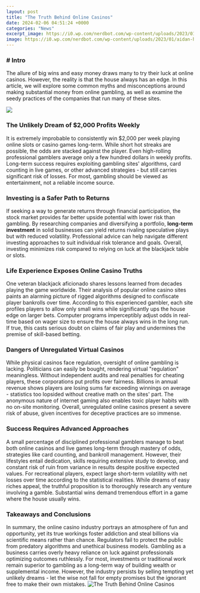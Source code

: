 ```yaml
---
layout: post
title: "The Truth Behind Online Casinos"
date: 2024-02-06 04:51:24 +0000
categories: "News"
excerpt_image: https://i0.wp.com/nerdbot.com/wp-content/uploads/2023/01/aidan-howe-xrR-Kr2zppo-unsplash-gambling-online-casino-scaled.jpg?fit=2560%2C1440&amp;ssl=1
image: https://i0.wp.com/nerdbot.com/wp-content/uploads/2023/01/aidan-howe-xrR-Kr2zppo-unsplash-gambling-online-casino-scaled.jpg?fit=2560%2C1440&amp;ssl=1
---
```


### # Intro
The allure of big wins and easy money draws many to try their luck at online casinos. However, the reality is that the house always has an edge. In this article, we will explore some common myths and misconceptions around making substantial money from online gambling, as well as examine the seedy practices of the companies that run many of these sites.

![](https://trueactivist.com/wp-content/uploads/2021/09/online-casino-640x364.png)
### The Unlikely Dream of $2,000 Profits Weekly 
It is extremely improbable to consistently win $2,000 per week playing online slots or casino games long-term. While short hot streaks are possible, the odds are stacked against the player. Even high-rolling professional gamblers average only a few hundred dollars in weekly profits. Long-term success requires exploiting gambling sites' algorithms, card counting in live games, or other advanced strategies - but still carries significant risk of losses. For most, gambling should be viewed as entertainment, not a reliable income source.
### Investing is a Safer Path to Returns  
If seeking a way to generate returns through financial participation, the stock market provides far better upside potential with lower risk than gambling. By researching companies and diversifying a portfolio, **long-term investment** in solid businesses can yield returns rivaling speculative plays but with reduced volatility. Professional advice can help navigate different investing approaches to suit individual risk tolerance and goals. Overall, investing minimizes risk compared to relying on luck at the blackjack table or slots.
### Life Experience Exposes Online Casino Truths
One veteran blackjack aficionado shares lessons learned from decades playing the game worldwide. Their analysis of popular online casino sites paints an alarming picture of rigged algorithms designed to confiscate player bankrolls over time. According to this experienced gambler, each site profiles players to allow only small wins while significantly ups the house edge on larger bets. Computer programs imperceptibly adjust odds in real-time based on wager size to ensure the house always wins in the long run. If true, this casts serious doubt on claims of fair play and undermines the premise of skill-based betting.
### Dangers of Unregulated Virtual Casinos  
While physical casinos face regulation, oversight of online gambling is lacking. Politicians can easily be bought, rendering virtual "regulation" meaningless. Without independent audits and real penalties for cheating players, these corporations put profits over fairness. Billions in annual revenue shows players are losing sums far exceeding winnings on average - statistics too lopsided without creative math on the sites' part. The anonymous nature of internet gaming also enables toxic player habits with no on-site monitoring. Overall, unregulated online casinos present a severe risk of abuse, given incentives for deceptive practices are so immense.
### Success Requires Advanced Approaches  
A small percentage of disciplined professional gamblers manage to beat both online casinos and live games long-term through mastery of odds, strategies like card counting, and bankroll management. However, their lifestyles entail dedication, skills requiring extensive study to develop, and constant risk of ruin from variance in results despite positive expected values. For recreational players, expect large short-term volatility with net losses over time according to the statistical realities. While dreams of easy riches appeal, the truthful proposition is to thoroughly research any venture involving a gamble. Substantial wins demand tremendous effort in a game where the house usually wins.
### Takeaways and Conclusions
In summary, the online casino industry portrays an atmosphere of fun and opportunity, yet its true workings foster addiction and steal billions via scientific means rather than chance. Regulators fail to protect the public from predatory algorithms and unethical business models. Gambling as a business carries overly heavy reliance on luck against professionals optimizing outcomes ruthlessly. For most, investments or traditional work remain superior to gambling as a long-term way of building wealth or supplemental income. However, the industry persists by selling tempting yet unlikely dreams - let the wise not fall for empty promises but the ignorant free to make their own mistakes.
![The Truth Behind Online Casinos](https://i0.wp.com/nerdbot.com/wp-content/uploads/2023/01/aidan-howe-xrR-Kr2zppo-unsplash-gambling-online-casino-scaled.jpg?fit=2560%2C1440&amp;ssl=1)